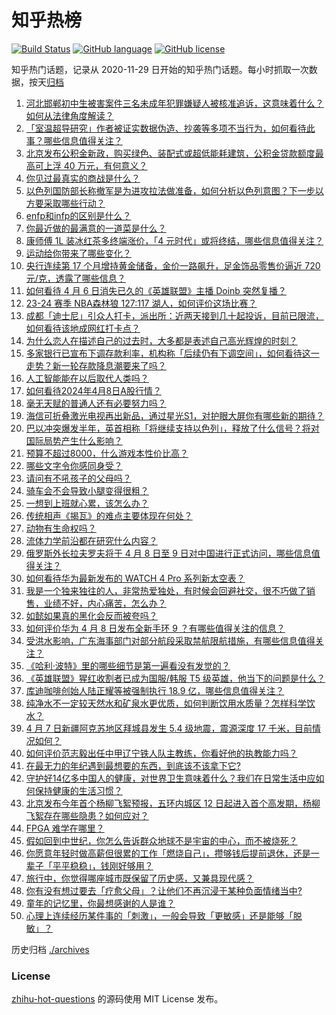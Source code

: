 # 知乎热榜
[![Build Status](https://github.com/ToWeLong/zhihu-hot-questions/workflows/CI/badge.svg)](https://github.com/ToWeLong/zhihu-hot-questions/actions)
[![GitHub language](https://img.shields.io/badge/language-golang-orange.svg)](https://golang.org/)
[![GitHub license](https://img.shields.io/github/license/ToWeLong/zhihu-hot-questions)](https://github.com/ToWeLong/zhihu-hot-questions/blob/main/LICENSE)

知乎热门话题，记录从 2020-11-29 日开始的知乎热门话题。每小时抓取一次数据，按天[归档](./archives)

<!-- BEGIN -->

1. [河北邯郸初中生被害案件三名未成年犯罪嫌疑人被核准追诉，这意味着什么？如何从法律角度解读？](https://www.zhihu.com/question/652177735)
1. [「室温超导研究」作者被证实数据伪造、抄袭等多项不当行为，如何看待此事？哪些信息值得关注？](https://www.zhihu.com/question/652081235)
1. [北京发布公积金新政，购买绿色、装配式或超低能耗建筑，公积金贷款额度最高可上浮 40 万元，有何意义？](https://www.zhihu.com/question/652171633)
1. [你见过最真实的商战是什么？](https://www.zhihu.com/question/651124210)
1. [以色列国防部长称撤军是为进攻拉法做准备，如何分析以色列意图？下一步以方要采取哪些行动？](https://www.zhihu.com/question/652180567)
1. [enfp和infp的区别是什么？](https://www.zhihu.com/question/651090040)
1. [你最近做的最满意的一道菜是什么？](https://www.zhihu.com/question/652167037)
1. [康师傅 1L 装冰红茶多终端涨价，「4 元时代」或将终结，哪些信息值得关注？](https://www.zhihu.com/question/652030635)
1. [运动给你带来了哪些变化？](https://www.zhihu.com/question/652164967)
1. [央行连续第 17 个月增持黄金储备，金价一路飙升，足金饰品零售价逼近 720 元/克，透露了哪些信息？](https://www.zhihu.com/question/652088407)
1. [如何看待 4 月 6 日消失已久的《英雄联盟》主播 Doinb 突然复播？](https://www.zhihu.com/question/652057567)
1. [23-24 赛季 NBA森林狼 127:117 湖人，如何评价这场比赛？](https://www.zhihu.com/question/652173636)
1. [成都「迪士尼」引众人打卡，派出所：近两天接到几十起投诉，目前已限流，如何看待该地成网红打卡点？](https://www.zhihu.com/question/652025378)
1. [为什么恋人在描述自己的过去时，大多都是表述自己高光辉煌的时刻？](https://www.zhihu.com/question/651620797)
1. [多家银行已宣布下调存款利率，机构称「后续仍有下调空间」，如何看待这一走势？新一轮存款降息潮要来了吗？](https://www.zhihu.com/question/652071273)
1. [人工智能能在以后取代人类吗？](https://www.zhihu.com/question/652168160)
1. [如何看待2024年4月8日A股行情？](https://www.zhihu.com/question/651441448)
1. [毫无天赋的普通人还有必要努力吗？](https://www.zhihu.com/question/652116314)
1. [海信可折叠激光电视再出新品，通过星光S1，对护眼大屏你有哪些新的期待？](https://www.zhihu.com/question/652071524)
1. [巴以冲突爆发半年，英首相称「将继续支持以色列」，释放了什么信号？将对国际局势产生什么影响？](https://www.zhihu.com/question/652012443)
1. [预算不超过8000，什么游戏本性价比高？](https://www.zhihu.com/question/648202242)
1. [哪些文字令你感同身受？](https://www.zhihu.com/question/651626645)
1. [请问有不吼孩子的父母吗？](https://www.zhihu.com/question/651957242)
1. [骑车会不会导致小腿变得很粗？](https://www.zhihu.com/question/651963110)
1. [一想到上班就心累，该怎么办？](https://www.zhihu.com/question/652185171)
1. [传统相声《揭瓦》的难点主要体现在何处？](https://www.zhihu.com/question/648537959)
1. [动物有生命权吗？](https://www.zhihu.com/question/645973863)
1. [流体力学前沿都在研究什么内容？](https://www.zhihu.com/question/455696504)
1. [俄罗斯外长拉夫罗夫将于 4 月 8 日至 9 日对中国进行正式访问，哪些信息值得关注？](https://www.zhihu.com/question/652071249)
1. [如何看待华为最新发布的 WATCH 4 Pro 系列新太空表？](https://www.zhihu.com/question/652169333)
1. [我是一个独来独往的人，非常热爱独处，有时候会回避社交，很不巧做了销售，业绩不好，内心痛苦，怎么办？](https://www.zhihu.com/question/651571106)
1. [如懿如果真的黑化会反而被夸吗？](https://www.zhihu.com/question/652026815)
1. [如何评价华为 4 月 8 日发布全新手环 9 ？有哪些值得关注的信息？](https://www.zhihu.com/question/652173586)
1. [受洪水影响，广东海事部门对部分航段采取禁航限航措施，有哪些信息值得关注？](https://www.zhihu.com/question/652105612)
1. [《哈利·波特》里的哪些细节是第一遍看没有发觉的？](https://www.zhihu.com/question/363300351)
1. [《英雄联盟》猩红收割者已成为国服/韩服 T5 级英雄，他当下的问题是什么？](https://www.zhihu.com/question/529570476)
1. [库迪咖啡创始人陆正耀等被强制执行 18.9 亿，哪些信息值得关注？](https://www.zhihu.com/question/652077457)
1. [纯净水不一定较天然水和矿泉水更优质，如何判断饮用水质量？怎样科学饮水？](https://www.zhihu.com/question/651139390)
1. [4 月 7 日新疆阿克苏地区拜城县发生 5.4 级地震，震源深度 17 千米，目前情况如何？](https://www.zhihu.com/question/652082190)
1. [如何评价范志毅出任中甲辽宁铁人队主教练，你看好他的执教能力吗？](https://www.zhihu.com/question/652140470)
1. [在最无力的年纪遇到最想要的东西，到底该不该拿下它?](https://www.zhihu.com/question/583598413)
1. [守护好14亿多中国人的健康，对世界卫生意味着什么？我们在日常生活中应如何保持健康的生活习惯？](https://www.zhihu.com/question/652062757)
1. [北京发布今年首个杨柳飞絮预报，五环内城区 12 日起进入首个高发期，杨柳飞絮存在哪些隐患？如何应对？](https://www.zhihu.com/question/652011248)
1. [FPGA 难学在哪里？](https://www.zhihu.com/question/562334152)
1. [假如回到中世纪，你怎么告诉群众地球不是宇宙的中心，而不被烧死？](https://www.zhihu.com/question/306466153)
1. [你愿意年轻时做高薪但很累的工作「燃烧自己」，攒够钱后提前退休，还是一辈子「平平稳稳」，钱刚好够用？](https://www.zhihu.com/question/651208176)
1. [旅行中，你觉得哪座城市既保留了历史感，又兼具现代感？](https://www.zhihu.com/question/649453450)
1. [你有没有想过要去「疗愈父母」？让他们不再沉浸于某种负面情绪当中?](https://www.zhihu.com/question/651460638)
1. [童年的记忆里，你最想感谢的人是谁？](https://www.zhihu.com/question/652016166)
1. [心理上连续经历某件事的「刺激」，一般会导致「更敏感」还是能够「脱敏」？](https://www.zhihu.com/question/650009784)

<!-- END -->

历史归档 [./archives](./archives)


### License
[zhihu-hot-questions](https://github.com/towelong/zhihu-hot-questions) 的源码使用 MIT License 发布。